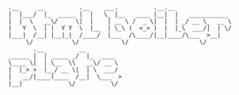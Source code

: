     .__     __          .__    ___.          .__.__                
    |  |___/  |_  _____ |  |   \_ |__   ____ |__|  |   ___________ 
    |  |  \   __\/     \|  |    | __ \ /  _ \|  |  | _/ __ \_  __ \
    |   Y  \  | |  Y Y  \  |__  | \_\ (  <_> )  |  |_\  ___/|  | \/
    |___|  /__| |__|_|  /____/  |___  /\____/|__|____/\___  >__|   
         \/           \/            \/                    \/       
           .__          __          
    ______ |  | _____ _/  |_  ____  
    \____ \|  | \__  \\   __\/ __ \ 
    |  |_> >  |__/ __ \|  | \  ___/ 
    |   __/|____(____  /__|  \___  >
    |__|             \/          \/ 

